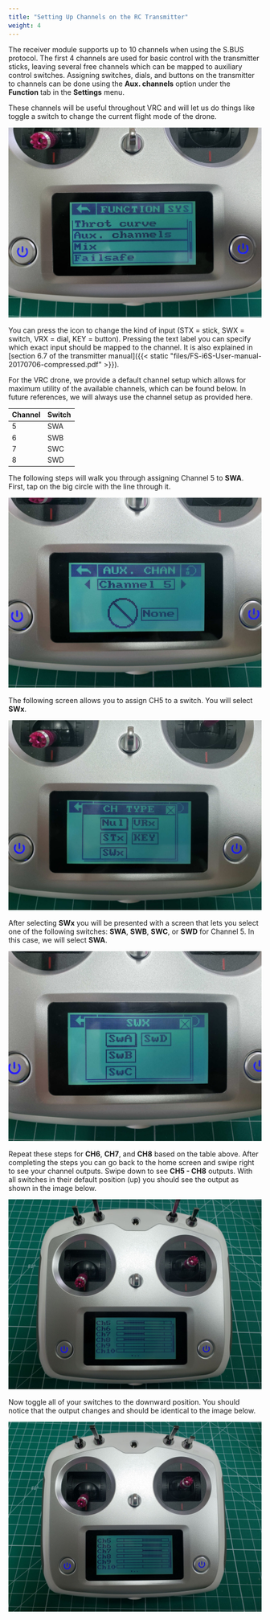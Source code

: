 ```yaml
---
title: "Setting Up Channels on the RC Transmitter"
weight: 4
---
```


The receiver module supports up to 10 channels when using the S.BUS protocol.
The first 4 channels are used for basic control with the transmitter sticks,
leaving several free channels which can be mapped to auxiliary control switches.
Assigning switches, dials, and buttons on the transmitter to channels can be done
using the **Aux. channels** option under the **Function** tab in the **Settings** menu.

These channels will be useful throughout VRC and will let us do things like toggle a
switch to change the current flight mode of the drone.

![Auxiliary channels in Function menu](tx_aux_channel.jpg)

You can press the icon to change the kind of input
(STX = stick, SWX = switch, VRX = dial, KEY = button). Pressing the text label
you can specify which exact input should be mapped to the channel.
It is also explained in [section 6.7 of the transmitter manual]({{< static "files/FS-i6S-User-manual-20170706-compressed.pdf" >}}).

For the VRC drone, we provide a default channel setup which allows for maximum
utility of the available channels, which can be found below. In future references,
we will always use the channel setup as provided here.

| Channel | Switch |
| ------- | ------ |
| 5       | SWA    |
| 6       | SWB    |
| 7       | SWC    |
| 8       | SWD    |

The following steps will walk you through assigning Channel 5 to **SWA**.
First, tap on the big circle with the line through it.

![Channel 5 setup](tx_aux_channel1.jpg)

The following screen allows you to assign CH5 to a switch. You will select **SWx**.

![Assigning a channel to a switch](tx_aux_channel2.jpg)

After selecting **SWx** you will be presented with a screen that lets you select one
of the following switches: **SWA**, **SWB**, **SWC**, or **SWD** for Channel 5.
In this case, we will select **SWA**.

![Select SWA for Channel 5](tx_aux_channel3.jpg)

Repeat these steps for **CH6**, **CH7**, and **CH8** based on the table above.
After completing the steps you can go back to the home screen and swipe
right to see your channel outputs. Swipe down to see **CH5 - CH8** outputs.
With all switches in their default position (up) you should see the output
as shown in the image below.

![Default output for CH5-CH8 - all switches up](default_switch_output.jpg)

Now toggle all of your switches to the downward position.
You should notice that the output changes and should be identical to the image below.

![All switches toggled down](switch_positions_down.jpg)
